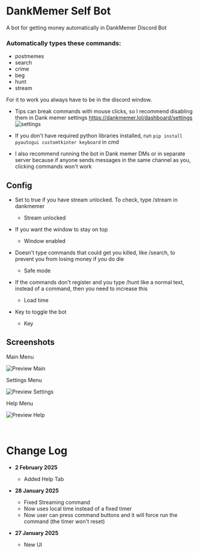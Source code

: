 # DankMemer Self Bot
A bot for getting money automatically in DankMemer Discord Bot


### Automatically types these commands:
- postmemes
- search
- crime
- beg
- hunt
- stream

For it to work you always have to be in the discord window.

- Tips can break commands with mouse clicks, so I recommend disabling them in Dank memer settings 
https://dankmemer.lol/dashboard/settings
![settings](https://github.com/user-attachments/assets/0d87b4b5-d11c-4450-b14b-bc7d1f6f2dd8)

- If you don't have required python libraries installed, run `pip install pyautogui customtkinter keyboard` in cmd

- I also recommend running the bot in Dank memer DMs or in separate server because if anyone sends messages in the same channel as you, clicking commands won't work

## Config

- Set to true if you have stream unlocked. To check, type /stream in dankmemer
  - Stream unlocked


- If you want the window to stay on top
  - Window enabled

- Doesn't type commands that could get you killed, like /search, to prevent you from losing money if you do die
  - Safe mode

- If the commands don't register and you type /hunt like a normal text, instead of a command, then you need to increase this
  - Load time

- Key to toggle the bot
  - Key





## Screenshots

Main Menu


![Preview Main](https://github.com/user-attachments/assets/f0d26e4f-1822-477a-a26f-595a57c999ca)



Settings Menu

![Preview Settings](https://github.com/user-attachments/assets/f8a71b3f-6b44-4374-bc63-cf18d0e6e3d9)




Help Menu


![Preview Help](https://github.com/user-attachments/assets/9b21c386-7709-4673-9c63-a425f01d2e6f)




<br>

# Change Log

- **2 February 2025**
  - Added Help Tab

- **28 January 2025**
  - Fixed Streaming command
  - Now uses local time instead of a fixed timer
  - Now user can press command buttons and it will force run the command (the timer won't reset)

- **27 January 2025**
  - New UI

